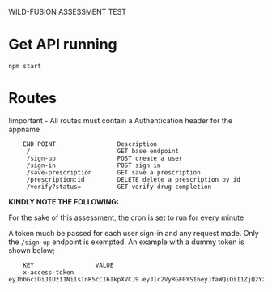 WILD-FUSION ASSESSMENT TEST

# Get API running

`npm start`

# Routes
!important - All routes must contain a Authentication header for the appname

	    END POINT	              Description
	     /	                      GET base endpoint
         /sign-up	              POST create a user
	     /sign-in                 POST sign in
         /save-prescription	      GET save a prescription
         /prescription:id         DELETE delete a prescription by id
         /verify?status=          GET verify drug completion
         
****KINDLY NOTE THE FOLLOWING:****

For the sake of this assessment, the cron is set to run for every minute

A token much be passed for each user sign-in and any request made. Only the `/sign-up` endpoint is exempted. An example with a dummy token is shown below;

        KEY                 VALUE
        x-access-token      eyJhbGciOiJIUzI1NiIsInR5cCI6IkpXVCJ9.eyJ1c2VyRGF0YSI6eyJfaWQiOiI1ZjQ2YzY5NjY4MjMxMDQxZWFiNjJiOTgiLCJlbWFpbCI6Imthcm9AdGVzdC5jb20iLCJwYXNzd29yZ
        



